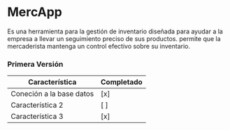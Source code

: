 # MercApp

Es una herramienta para la gestión de inventario diseñada para ayudar a la empresa a llevar un seguimiento preciso de sus productos.
permite que la mercaderista mantenga un control efectivo sobre su inventario.

### Primera Versión
| Característica | Completado |
| -------------- | ---------- |
| Coneción a la base datos | [x] |
| Característica 2 | [ ] |
| Característica 3 | [x] |
